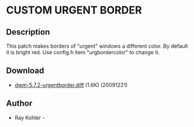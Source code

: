 # CUSTOM URGENT BORDER

## Description

This patch makes borders of "urgent" windows a different color.
By default it is bright red.
Use config.h item "urgbordercolor" to change it.

## Download

 * [dwm-5.7.2-urgentborder.diff](dwm-5.7.2-urgentborder.diff) (1.6K) (20091221)

## Author

 * Ray Kohler - <ataraxia937 gmail com>
